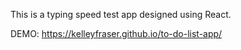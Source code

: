This is a typing speed test app designed using React.

DEMO: https://kelleyfraser.github.io/to-do-list-app/
